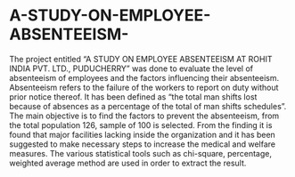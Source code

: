 # A-STUDY-ON-EMPLOYEE-ABSENTEEISM-
The project entitled “A STUDY ON EMPLOYEE ABSENTEEISM AT ROHIT INDIA PVT. LTD., PUDUCHERRY” was done to evaluate the level of absenteeism of employees and the factors influencing their absenteeism.  Absenteeism refers to the failure of the workers to report on duty without prior notice thereof. It has been defined as “the total man shifts lost because of absences as a percentage of the total of man shifts schedules”.  The main objective is to find the factors to prevent the absenteeism, from the total population 126, sample of 100 is selected.  From the finding it is found that major facilities lacking inside the organization and it has been suggested to make necessary steps to increase the medical and welfare measures.  The various statistical tools such as chi-square, percentage, weighted average method are used in order to extract the result.
